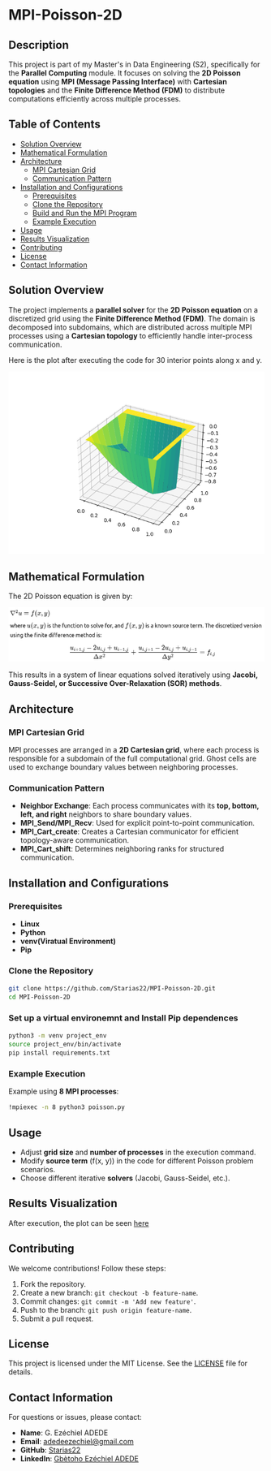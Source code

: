 # MPI-Poisson-2D

## Description

This project is part of my Master's in Data Engineering (S2), specifically for the **Parallel Computing** module. It focuses on solving the **2D Poisson equation** using **MPI (Message Passing Interface)** with **Cartesian topologies** and the **Finite Difference Method (FDM)** to distribute computations efficiently across multiple processes.

## Table of Contents

- [Solution Overview](#solution-overview)
- [Mathematical Formulation](#mathematical-formulation)
- [Architecture](#architecture)
  - [MPI Cartesian Grid](#mpi-cartesian-grid)
  - [Communication Pattern](#communication-pattern)
- [Installation and Configurations](#installation-and-configurations)
  - [Prerequisites](#prerequisites)
  - [Clone the Repository](#clone-the-repository)
  - [Build and Run the MPI Program](#build-and-run-the-mpi-program)
  - [Example Execution](#example-execution)
- [Usage](#usage)
- [Results Visualization](#results-visualization)
- [Contributing](#contributing)
- [License](#license)
- [Contact Information](#contact-information)

## Solution Overview

The project implements a **parallel solver** for the **2D Poisson equation** on a discretized grid using the **Finite Difference Method (FDM)**. The domain is decomposed into subdomains, which are distributed across multiple MPI processes using a **Cartesian topology** to efficiently handle inter-process communication.

Here is the plot after executing the code for 30 interior points along x and y.

![MPI Cartesian Grid](./solution_plot.png)


## Mathematical Formulation

The 2D Poisson equation is given by:

![alt text](formula.png)


This results in a system of linear equations solved iteratively using **Jacobi, Gauss-Seidel, or Successive Over-Relaxation (SOR) methods**.

## Architecture

### MPI Cartesian Grid

MPI processes are arranged in a **2D Cartesian grid**, where each process is responsible for a subdomain of the full computational grid. Ghost cells are used to exchange boundary values between neighboring processes.

### Communication Pattern

- **Neighbor Exchange**: Each process communicates with its **top, bottom, left, and right** neighbors to share boundary values.
- **MPI\_Send/MPI\_Recv**: Used for explicit point-to-point communication.
- **MPI\_Cart\_create**: Creates a Cartesian communicator for efficient topology-aware communication.
- **MPI\_Cart\_shift**: Determines neighboring ranks for structured communication.

## Installation and Configurations

### Prerequisites

- **Linux**
- **Python**
- **venv(Viratual Environment)**
- **Pip**

### Clone the Repository

```sh
git clone https://github.com/Starias22/MPI-Poisson-2D.git
cd MPI-Poisson-2D
```

### Set up a virtual environemnt and Install Pip dependences

```sh
python3 -m venv project_env
source project_env/bin/activate
pip install requirements.txt
```

### Example Execution

Example using **8 MPI processes**:

```sh
!mpiexec -n 8 python3 poisson.py 
```

## Usage

- Adjust **grid size** and **number of processes** in the execution command.
- Modify **source term** \(f(x, y)\) in the code for different Poisson problem scenarios.
- Choose different iterative **solvers** (Jacobi, Gauss-Seidel, etc.).

## Results Visualization

After execution, the plot can be seen  [here](./solution_plot.png)

## Contributing

We welcome contributions! Follow these steps:

1. Fork the repository.
2. Create a new branch: `git checkout -b feature-name`.
3. Commit changes: `git commit -m 'Add new feature'`.
4. Push to the branch: `git push origin feature-name`.
5. Submit a pull request.

## License

This project is licensed under the MIT License. See the [LICENSE](LICENSE) file for details.

## Contact Information

For questions or issues, please contact:

- **Name**: G. Ezéchiel ADEDE
- **Email**: [adedeezechiel@gmail.com](mailto\:adedeezechiel@gmail.com)
- **GitHub**: [Starias22](https://github.com/Starias22)
- **LinkedIn**: [Gbètoho Ezéchiel ADEDE](https://www.linkedin.com/in/Starias22)

